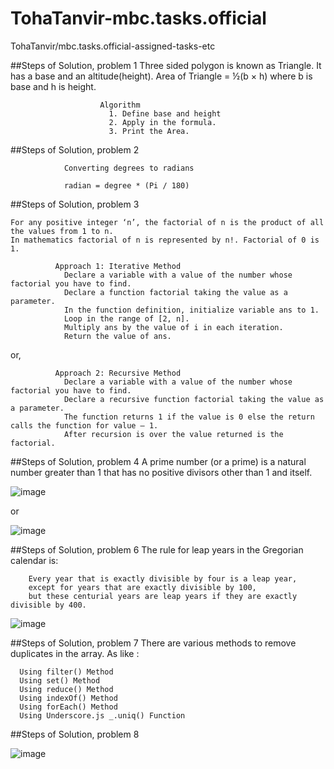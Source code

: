 # TohaTanvir-mbc.tasks.official
TohaTanvir/mbc.tasks.official-assigned-tasks-etc

##Steps of Solution, problem 1
Three sided polygon is known as Triangle. It has a base and an altitude(height).
Area of Triangle = ½(b × h) where b is base and h is height.

                        Algorithm
                          1. Define base and height
                          2. Apply in the formula.
                          3. Print the Area.

##Steps of Solution, problem 2
                
                Converting degrees to radians
                
                radian = degree * (Pi / 180)

##Steps of Solution, problem 3
    
    For any positive integer ‘n’, the factorial of n is the product of all the values from 1 to n.
    In mathematics factorial of n is represented by n!. Factorial of 0 is 1.
             
              Approach 1: Iterative Method
                Declare a variable with a value of the number whose factorial you have to find.
                Declare a function factorial taking the value as a parameter.
                In the function definition, initialize variable ans to 1.
                Loop in the range of [2, n].
                Multiply ans by the value of i in each iteration.
                Return the value of ans.
or,
              
              Approach 2: Recursive Method
                Declare a variable with a value of the number whose factorial you have to find.
                Declare a recursive function factorial taking the value as a parameter.
                The function returns 1 if the value is 0 else the return calls the function for value – 1.
                After recursion is over the value returned is the factorial.

##Steps of Solution, problem 4
A prime number (or a prime) is a natural number greater than 1 that has no positive divisors other than 1 and itself.

![image](https://github.com/TohaTanvir/TohaTanvir-mbc.tasks.official/assets/87535510/5f3b0a7a-88c4-4ad9-a6f6-10f0330ed741)

or

![image](https://github.com/TohaTanvir/TohaTanvir-mbc.tasks.official/assets/87535510/1acb5805-ddf0-44b3-be63-767276cfcfbc)


##Steps of Solution, problem 6
The rule for leap years in the Gregorian calendar is:

        Every year that is exactly divisible by four is a leap year, 
        except for years that are exactly divisible by 100, 
        but these centurial years are leap years if they are exactly divisible by 400.
  
![image](https://github.com/TohaTanvir/TohaTanvir-mbc.tasks.official/assets/87535510/a90e6f8f-9b79-4ab9-b3c4-f726192eb3ec)


##Steps of Solution, problem 7
  There are various methods to remove duplicates in the array. As like :
  
      Using filter() Method
      Using set() Method
      Using reduce() Method
      Using indexOf() Method
      Using forEach() Method
      Using Underscore.js _.uniq() Function

##Steps of Solution, problem 8


![image](https://github.com/TohaTanvir/TohaTanvir-mbc.tasks.official/assets/87535510/acefe002-ac5f-4385-aec1-ba9e3a52a91d)

